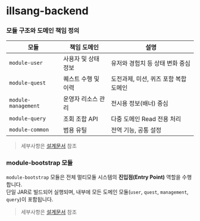 # illsang-backend

### 모듈 구조와 도메인 책임 정의

| 모듈 | 책임 도메인 | 설명 |
|------|--------------|------|
| `module-user` | 사용자 및 상태 정보 | 유저와 경험치 등 상태 변화 중심 |
| `module-quest` | 퀘스트 수행 및 이력 | 도전과제, 미션, 퀴즈 포함 복합 도메인 |
| `module-management` | 운영자 리소스 관리 | 전시용 정보(배너) 중심 |
| `module-query` | 조회 조합 API | 다중 도메인 Read 전용 처리 |
| `module-common` | 범용 유틸 | 전역 기능, 공통 설정 |

> 세부사항은 [설계문서](/docs/multimodule.md) 참조

### module-bootstrap 모듈 
`module-bootstrap` 모듈은 전체 멀티모듈 시스템의 **진입점(Entry Point)** 역할을 수행합니다.  
단일 JAR로 빌드되어 실행되며, 내부에 모든 도메인 모듈(`user`, `quest`, `management`, `query`)이 포함됩니다.

> 세부사항은 [설계문서](/docs/module-bootstrap.md) 참조
